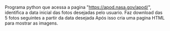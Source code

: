 Programa python que acessa a pagina "https://apod.nasa.gov/apod/", identifica a data inicial das fotos desejadas pelo usuario.
Faz download das 5 fotos seguintes a partir da data desejada
Após isso cria uma pagina HTML para mostrar as imagens.
